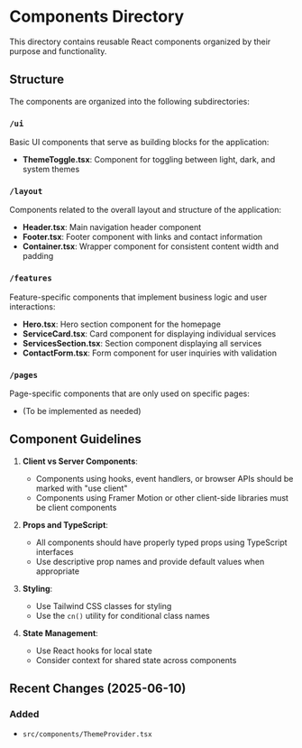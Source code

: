 # Components Directory

This directory contains reusable React components organized by their purpose and functionality.

## Structure

The components are organized into the following subdirectories:

### `/ui`
Basic UI components that serve as building blocks for the application:
- **ThemeToggle.tsx**: Component for toggling between light, dark, and system themes

### `/layout`
Components related to the overall layout and structure of the application:
- **Header.tsx**: Main navigation header component
- **Footer.tsx**: Footer component with links and contact information
- **Container.tsx**: Wrapper component for consistent content width and padding

### `/features`
Feature-specific components that implement business logic and user interactions:
- **Hero.tsx**: Hero section component for the homepage
- **ServiceCard.tsx**: Card component for displaying individual services
- **ServicesSection.tsx**: Section component displaying all services
- **ContactForm.tsx**: Form component for user inquiries with validation

### `/pages`
Page-specific components that are only used on specific pages:
- (To be implemented as needed)

## Component Guidelines

1. **Client vs Server Components**:
   - Components using hooks, event handlers, or browser APIs should be marked with "use client"
   - Components using Framer Motion or other client-side libraries must be client components

2. **Props and TypeScript**:
   - All components should have properly typed props using TypeScript interfaces
   - Use descriptive prop names and provide default values when appropriate

3. **Styling**:
   - Use Tailwind CSS classes for styling
   - Use the `cn()` utility for conditional class names

4. **State Management**:
   - Use React hooks for local state
   - Consider context for shared state across components

## Recent Changes (2025-06-10)

### Added

- `src/components/ThemeProvider.tsx`


